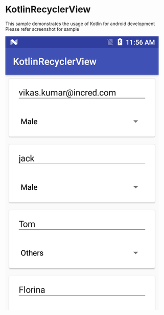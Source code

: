 # KotlinRecyclerView
This sample demonstrates the usage of Kotlin for android development 
Please refer screenshot for sample

![Alt text](https://github.com/worstkiller/KotlinRecyclerView/blob/master/screenshot/Screenshot_20180516-115621.png?raw=true "Reyclerview")
